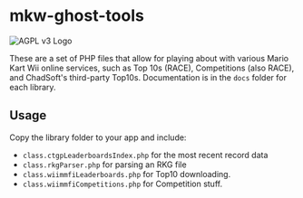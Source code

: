 # mkw-ghost-tools
![AGPL v3 Logo](https://upload.wikimedia.org/wikipedia/commons/0/06/AGPLv3_Logo.svg "This software is licensed under the AGPL v3 License.")

These are a set of PHP files that allow for playing about with various Mario Kart Wii online services, such as Top 10s (RACE), Competitions (also RACE), and ChadSoft's third-party Top10s.
Documentation is in the `docs` folder for each library.

## Usage
Copy the library folder to your app and include:
- `class.ctgpLeaderboardsIndex.php` for the most recent record data
- `class.rkgParser.php` for parsing an RKG file
- `class.wiimmfiLeaderboards.php` for Top10 downloading.
- `class.wiimmfiCompetitions.php` for Competition stuff.